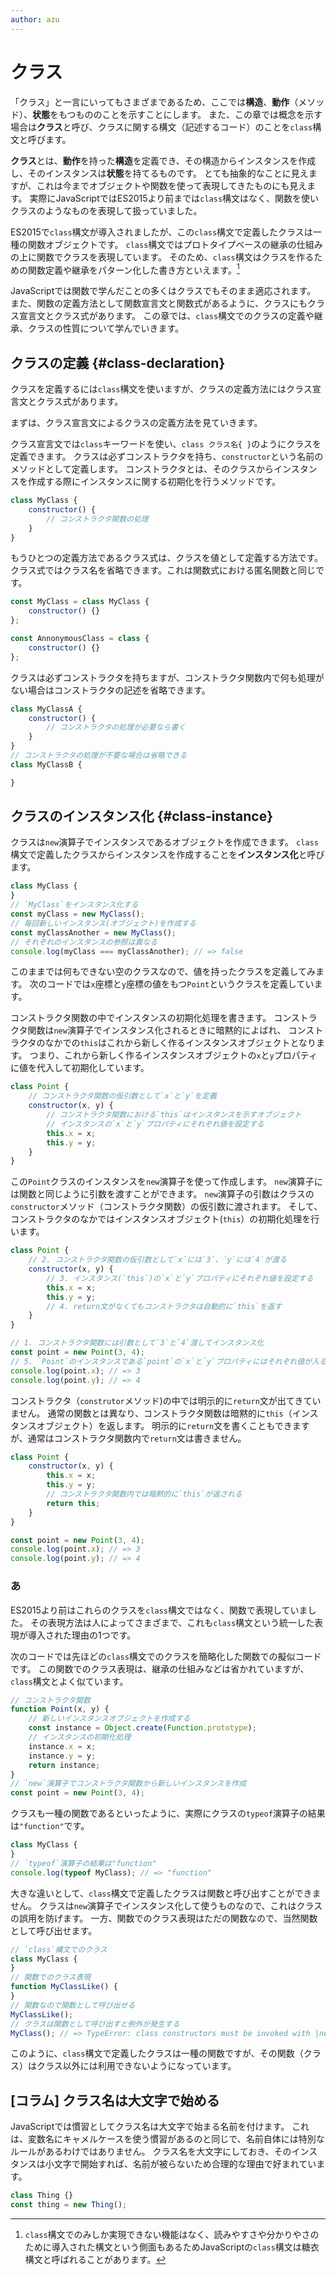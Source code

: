 ```yaml
---
author: azu
---
```


# クラス

「クラス」と一言にいってもさまざまであるため、ここでは**構造**、**動作**（メソッド）、**状態**をもつもののことを示すことにします。
また、この章では概念を示す場合は**クラス**と呼び、クラスに関する構文（記述するコード）のことを`class`構文と呼びます。

**クラス**とは、**動作**を持った**構造**を定義でき、その構造からインスタンスを作成し、そのインスタンスは**状態**を持てるものです。
とても抽象的なことに見えますが、これは今までオブジェクトや関数を使って表現してきたものにも見えます。
実際にJavaScriptではES2015より前までは`class`構文はなく、関数を使いクラスのようなものを表現して扱っていました。

ES2015で`class`構文が導入されましたが、この`class`構文で定義したクラスは一種の関数オブジェクトです。
`class`構文ではプロトタイプベースの継承の仕組みの上に関数でクラスを表現しています。
そのため、`class`構文はクラスを作るための関数定義や継承をパターン化した書き方といえます。[^糖衣構文]

JavaScriptでは関数で学んだことの多くはクラスでもそのまま適応されます。
また、関数の定義方法として関数宣言文と関数式があるように、クラスにもクラス宣言文とクラス式があります。
この章では、`class`構文でのクラスの定義や継承、クラスの性質について学んでいきます。

## クラスの定義 {#class-declaration}

クラスを定義するには`class`構文を使いますが、クラスの定義方法にはクラス宣言文とクラス式があります。

まずは、クラス宣言文によるクラスの定義方法を見ていきます。

クラス宣言文では`class`キーワードを使い、`class クラス名{ }`のようにクラスを定義できます。
クラスは必ずコンストラクタを持ち、`constructor`という名前のメソッドとして定義します。
コンストラクタとは、そのクラスからインスタンスを作成する際にインスタンスに関する初期化を行うメソッドです。

```js
class MyClass {
    constructor() {
        // コンストラクタ関数の処理
    }
}
```

もうひとつの定義方法であるクラス式は、クラスを値として定義する方法です。
クラス式ではクラス名を省略できます。これは関数式における匿名関数と同じです。

```js
const MyClass = class MyClass {
    constructor() {}
};

const AnnonymousClass = class {
    constructor() {}
};
```

クラスは必ずコンストラクタを持ちますが、コンストラクタ関数内で何も処理がない場合はコンストラクタの記述を省略できます。

```js
class MyClassA {
    constructor() {
        // コンストラクタの処理が必要なら書く
    }
}
// コンストラクタの処理が不要な場合は省略できる
class MyClassB {

}
```

## クラスのインスタンス化 {#class-instance}

クラスは`new`演算子でインスタンスであるオブジェクトを作成できます。
`class`構文で定義したクラスからインスタンスを作成することを**インスタンス化**と呼びます。

```js
class MyClass {
}
// `MyClass`をインスタンス化する
const myClass = new MyClass();
// 毎回新しいインスタンス(オブジェクト)を作成する
const myClassAnother = new MyClass();
// それぞれのインスタンスの参照は異なる
console.log(myClass === myClassAnother); // => false
```

このままでは何もできない空のクラスなので、値を持ったクラスを定義してみます。
次のコードでは`x`座標と`y`座標の値をもつ`Point`というクラスを定義しています。

コンストラクタ関数の中でインスタンスの初期化処理を書きます。
コンストラクタ関数は`new`演算子でインスタンス化されるときに暗黙的によばれ、
コンストラクタのなかでの`this`はこれから新しく作るインスタンスオブジェクトとなります。
つまり、これから新しく作るインスタンスオブジェクトの`x`と`y`プロパティに値を代入して初期化しています。

```js
class Point {
    // コンストラクタ関数の仮引数として`x`と`y`を定義
    constructor(x, y) {
        // コンストラクタ関数における`this`はインスタンスを示すオブジェクト
        // インスタンスの`x`と`y`プロパティにそれぞれ値を設定する
        this.x = x;
        this.y = y;
    }
}
```

この`Point`クラスのインスタンスを`new`演算子を使って作成します。
`new`演算子には関数と同じように引数を渡すことができます。
`new`演算子の引数はクラスの`constructor`メソッド（コンストラクタ関数）の仮引数に渡されます。
そして、コンストラクタのなかではインスタンスオブジェクト(`this`）の初期化処理を行います。

```js
class Point {
    // 2. コンストラクタ関数の仮引数として`x`には`3`、`y`には`4`が渡る
    constructor(x, y) {
        // 3. インスタンス(`this`)の`x`と`y`プロパティにそれぞれ値を設定する
        this.x = x;
        this.y = y;
        // 4. return文がなくてもコンストラクタは自動的に`this`を返す
    }
}

// 1. コンストラクタ関数には引数として`3`と`4`渡してインスタンス化
const point = new Point(3, 4);
// 5. `Point`のインスタンスである`point`の`x`と`y`プロパティにはそれぞれ値が入る
console.log(point.x); // => 3
console.log(point.y); // => 4
```

コンストラクタ（`construtor`メソッド)の中では明示的に`return`文が出てきていません。
通常の関数とは異なり、コンストラクタ関数は暗黙的に`this`（インスタンスオブジェクト）を返します。
明示的に`return`文を書くこともできますが、通常はコンストラクタ関数内で`return`文は書きません。

```js
class Point {
    constructor(x, y) {
        this.x = x;
        this.y = y;
        // コンストラクタ関数内では暗黙的に`this`が返される
        return this;
    }
}

const point = new Point(3, 4);
console.log(point.x); // => 3
console.log(point.y); // => 4
```

### あ
ES2015より前はこれらのクラスを`class`構文ではなく、関数で表現していました。
その表現方法は人によってさまざまで、これも`class`構文という統一した表現が導入された理由の1つです。

次のコードでは先ほどの`class`構文でのクラスを簡略化した関数での擬似コードです。
この関数でのクラス表現は、継承の仕組みなどは省かれていますが、`class`構文とよく似ています。

```js
// コンストラクタ関数
function Point(x, y) {
    // 新しいインスタンスオブジェクトを作成する
    const instance = Object.create(Function.prototype);
    // インスタンスの初期化処理
    instance.x = x;
    instance.y = y;
    return instance;
}
// `new`演算子でコンストラクタ関数から新しいインスタンスを作成
const point = new Point(3, 4);
```

クラスも一種の関数であるといったように、実際にクラスの`typeof`演算子の結果は`"function"`です。

```js
class MyClass {
}
// `typeof`演算子の結果は"function"
console.log(typeof MyClass); // => "function"
```

大きな違いとして、`class`構文で定義したクラスは関数と呼び出すことができません。
クラスは`new`演算子でインスタンス化して使うものなので、これはクラスの誤用を防げます。
一方、関数でのクラス表現はただの関数なので、当然関数として呼び出せます。

```js
// `class`構文でのクラス
class MyClass {
}
// 関数でのクラス表現
function MyClassLike() {
}
// 関数なので関数として呼び出せる
MyClassLike(); 
// クラスは関数として呼び出すと例外が発生する
MyClass(); // => TypeError: class constructors must be invoked with |new|
```

このように、`class`構文で定義したクラスは一種の関数ですが、その関数（クラス）はクラス以外には利用できないようになっています。

## [コラム] クラス名は大文字で始める

JavaScriptでは慣習としてクラス名は大文字で始まる名前を付けます。
これは、変数名にキャメルケースを使う慣習があるのと同じで、名前自体には特別なルールがあるわけではありません。
クラス名を大文字にしておき、そのインスタンスは小文字で開始すれば、名前が被らないため合理的な理由で好まれています。

```js
class Thing {}
const thing = new Thing();
```

[^糖衣構文]: `class`構文でのみしか実現できない機能はなく、読みやすさや分かりやさのために導入された構文という側面もあるためJavaScriptの`class`構文は糖衣構文と呼ばれることがあります。
